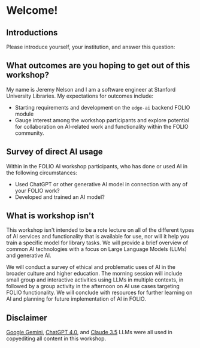 # Welcome!

## Introductions
Please introduce yourself, your institution, and answer this question:

## What outcomes are you hoping to get out of this workshop?

My name is Jeremy Nelson and I am a software engineer at Stanford University 
Libraries. My expectations for outcomes include:

- Starting requirements and development on the `edge-ai` backend FOLIO module
- Gauge interest among the workshop participants and explore potential for collaboration 
  on AI-related work and functionality within the FOLIO community.

## Survey of direct AI usage
Within in the FOLIO AI workshop participants, who has done or used AI in the following 
circumstances:

- Used ChatGPT or other generative AI model in connection with any of your FOLIO work?
- Developed and trained an AI model?

## What is workshop isn't
This workshop isn't intended to be a rote lecture on all of the different types of AI
services and functionality that is available for use, nor will it help you train a specific model
for library tasks. We will provide a brief overview of common AI technologies with a focus on 
Large Language Models (LLMs) and generative AI.
 
We will conduct a survey of ethical and problematic uses of AI in the broader culture and higher 
education.
The morning session will include small group and interactive activities using LLMs in 
multiple contexts, in followed by a group activity in the afternoon on AI use cases targeting 
FOLIO functionality. We will conclude with resources for further learning on AI and planning 
for future implementation of AI in FOLIO.

## Disclaimer
[Google Gemini](https://gemini.google.com), [ChatGPT 4.0](https://chatgpt.com/), and 
[Claude 3.5](https://claude.ai/) LLMs were all used in copyediting all content in 
this workshop.

